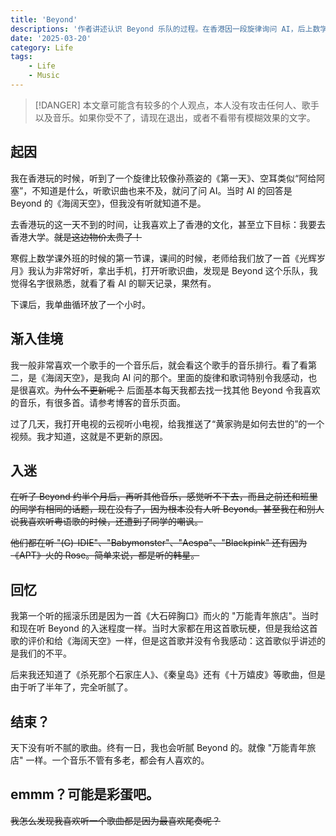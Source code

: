 ```yaml
---
title: 'Beyond'
descriptions: '作者讲述认识 Beyond 乐队的过程。在香港因一段旋律询问 AI，后上数学课外班时听到《光辉岁月》，由此喜欢上 Beyond，听了《海阔天空》等众多歌曲，得知黄家驹去世。还回忆起曾痴迷万能青年旅店，感慨天下无听不腻的歌。'
date: '2025-03-20'
category: Life
tags:
    - Life
    - Music
---
```


> [!DANGER]
> 本文章可能含有较多的个人观点，本人没有攻击任何人、歌手以及音乐。如果你受不了，请现在退出，或者不看带有模糊效果的文字。

## 起因
我在香港玩的时候，听到了一个旋律比较像孙燕姿的《第一天》、空耳类似“阿给阿塞”，不知道是什么，听歌识曲也来不及，就问了问 AI。当时 AI 的回答是 Beyond 的《海阔天空》，但我没有听就知道不是。

去香港玩的这一天不到的时间，让我喜欢上了香港的文化，甚至立下目标：我要去香港大学。~~就是这边物价太贵了！~~

寒假上数学课外班的时候的第一节课，课间的时候，老师给我们放了一首《光辉岁月》我认为非常好听，拿出手机，打开听歌识曲，发现是 Beyond 这个乐队，我觉得名字很熟悉，就看了看 AI 的聊天记录，果然有。

下课后，我单曲循环放了一个小时。

## 渐入佳境

我一般非常喜欢一个歌手的一个音乐后，就会看这个歌手的音乐排行。看了看第二，是《海阔天空》，是我向 AI 问的那个。里面的旋律和歌词特别令我感动，也是很喜欢。~~为什么不更新呢？~~ 后面基本每天我都去找一找其他 Beyond 令我喜欢的音乐，有很多首。请参考博客的音乐页面。

过了几天，我打开电视的云视听小电视，给我推送了“黄家驹是如何去世的”的一个视频。我才知道，这就是不更新的原因。

## 入迷

~~在听了 Beyond 约半个月后，再听其他音乐，感觉听不下去，而且之前还和班里的同学有相同的话题，现在没有了，因为根本没有人听 Beyond。甚至我在和别人说我喜欢听粤语歌的时候，还遭到了同学的嘲讽。~~

~~他们都在听 "(G)-IDIE"、"Babymonster"、"Aespa"、"Blackpink" 还有因为《APT》火的 Rose。简单来说，都是听的韩星。~~ 

## 回忆

我第一个听的摇滚乐团是因为一首《大石碎胸口》而火的 "万能青年旅店"。当时和现在听 Beyond 的入迷程度一样。当时大家都在用这首歌玩梗，但是我给这首歌的评价和给《海阔天空》一样，但是这首歌并没有令我感动：这首歌似乎讲述的是我们的不平。

后来我还知道了《杀死那个石家庄人》、《秦皇岛》还有《十万嬉皮》等歌曲，但是由于听了半年了，完全听腻了。

## 结束？

天下没有听不腻的歌曲。终有一日，我也会听腻 Beyond 的。就像 "万能青年旅店" 一样。一个音乐不管有多老，都会有人喜欢的。

## emmm？可能是彩蛋吧。
~~我怎么发现我喜欢听一个歌曲都是因为最喜欢尾奏呢？~~